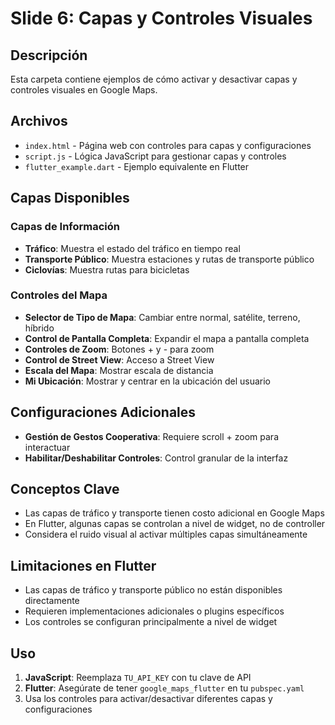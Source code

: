 # Slide 6: Capas y Controles Visuales

## Descripción
Esta carpeta contiene ejemplos de cómo activar y desactivar capas y controles visuales en Google Maps.

## Archivos
- `index.html` - Página web con controles para capas y configuraciones
- `script.js` - Lógica JavaScript para gestionar capas y controles
- `flutter_example.dart` - Ejemplo equivalente en Flutter

## Capas Disponibles

### Capas de Información
- **Tráfico**: Muestra el estado del tráfico en tiempo real
- **Transporte Público**: Muestra estaciones y rutas de transporte público
- **Ciclovías**: Muestra rutas para bicicletas

### Controles del Mapa
- **Selector de Tipo de Mapa**: Cambiar entre normal, satélite, terreno, híbrido
- **Control de Pantalla Completa**: Expandir el mapa a pantalla completa
- **Controles de Zoom**: Botones + y - para zoom
- **Control de Street View**: Acceso a Street View
- **Escala del Mapa**: Mostrar escala de distancia
- **Mi Ubicación**: Mostrar y centrar en la ubicación del usuario

## Configuraciones Adicionales
- **Gestión de Gestos Cooperativa**: Requiere scroll + zoom para interactuar
- **Habilitar/Deshabilitar Controles**: Control granular de la interfaz

## Conceptos Clave
- Las capas de tráfico y transporte tienen costo adicional en Google Maps
- En Flutter, algunas capas se controlan a nivel de widget, no de controller
- Considera el ruido visual al activar múltiples capas simultáneamente

## Limitaciones en Flutter
- Las capas de tráfico y transporte público no están disponibles directamente
- Requieren implementaciones adicionales o plugins específicos
- Los controles se configuran principalmente a nivel de widget

## Uso
1. **JavaScript**: Reemplaza `TU_API_KEY` con tu clave de API
2. **Flutter**: Asegúrate de tener `google_maps_flutter` en tu `pubspec.yaml`
3. Usa los controles para activar/desactivar diferentes capas y configuraciones
